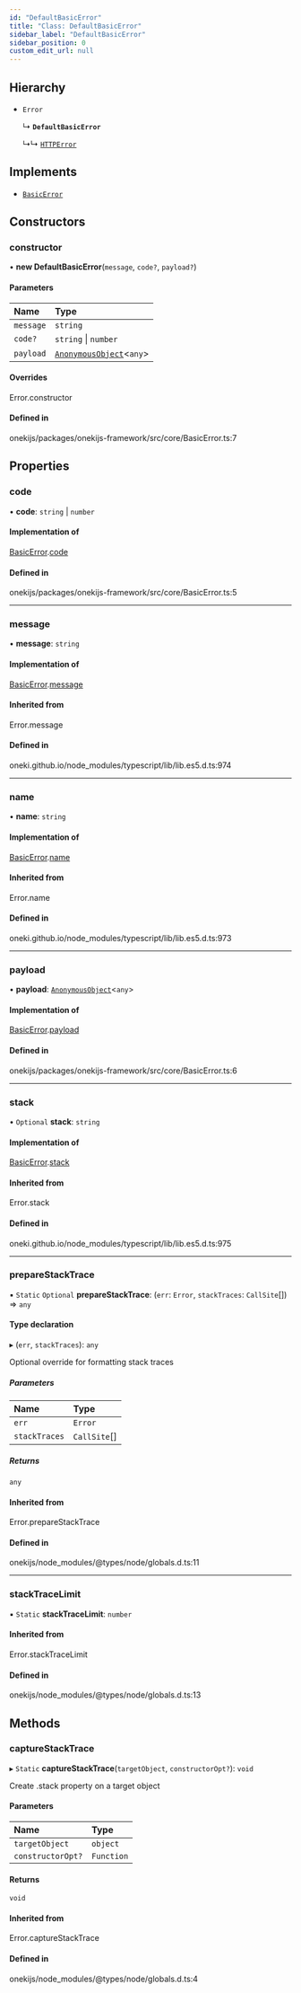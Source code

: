 ```yaml
---
id: "DefaultBasicError"
title: "Class: DefaultBasicError"
sidebar_label: "DefaultBasicError"
sidebar_position: 0
custom_edit_url: null
---
```


## Hierarchy

- `Error`

  ↳ **`DefaultBasicError`**

  ↳↳ [`HTTPError`](HTTPError.md)

## Implements

- [`BasicError`](../interfaces/BasicError.md)

## Constructors

### constructor

• **new DefaultBasicError**(`message`, `code?`, `payload?`)

#### Parameters

| Name | Type |
| :------ | :------ |
| `message` | `string` |
| `code?` | `string` \| `number` |
| `payload` | [`AnonymousObject`](../interfaces/AnonymousObject.md)<`any`\> |

#### Overrides

Error.constructor

#### Defined in

onekijs/packages/onekijs-framework/src/core/BasicError.ts:7

## Properties

### code

• **code**: `string` \| `number`

#### Implementation of

[BasicError](../interfaces/BasicError.md).[code](../interfaces/BasicError.md#code)

#### Defined in

onekijs/packages/onekijs-framework/src/core/BasicError.ts:5

___

### message

• **message**: `string`

#### Implementation of

[BasicError](../interfaces/BasicError.md).[message](../interfaces/BasicError.md#message)

#### Inherited from

Error.message

#### Defined in

oneki.github.io/node_modules/typescript/lib/lib.es5.d.ts:974

___

### name

• **name**: `string`

#### Implementation of

[BasicError](../interfaces/BasicError.md).[name](../interfaces/BasicError.md#name)

#### Inherited from

Error.name

#### Defined in

oneki.github.io/node_modules/typescript/lib/lib.es5.d.ts:973

___

### payload

• **payload**: [`AnonymousObject`](../interfaces/AnonymousObject.md)<`any`\>

#### Implementation of

[BasicError](../interfaces/BasicError.md).[payload](../interfaces/BasicError.md#payload)

#### Defined in

onekijs/packages/onekijs-framework/src/core/BasicError.ts:6

___

### stack

• `Optional` **stack**: `string`

#### Implementation of

[BasicError](../interfaces/BasicError.md).[stack](../interfaces/BasicError.md#stack)

#### Inherited from

Error.stack

#### Defined in

oneki.github.io/node_modules/typescript/lib/lib.es5.d.ts:975

___

### prepareStackTrace

▪ `Static` `Optional` **prepareStackTrace**: (`err`: `Error`, `stackTraces`: `CallSite`[]) => `any`

#### Type declaration

▸ (`err`, `stackTraces`): `any`

Optional override for formatting stack traces

##### Parameters

| Name | Type |
| :------ | :------ |
| `err` | `Error` |
| `stackTraces` | `CallSite`[] |

##### Returns

`any`

#### Inherited from

Error.prepareStackTrace

#### Defined in

onekijs/node_modules/@types/node/globals.d.ts:11

___

### stackTraceLimit

▪ `Static` **stackTraceLimit**: `number`

#### Inherited from

Error.stackTraceLimit

#### Defined in

onekijs/node_modules/@types/node/globals.d.ts:13

## Methods

### captureStackTrace

▸ `Static` **captureStackTrace**(`targetObject`, `constructorOpt?`): `void`

Create .stack property on a target object

#### Parameters

| Name | Type |
| :------ | :------ |
| `targetObject` | `object` |
| `constructorOpt?` | `Function` |

#### Returns

`void`

#### Inherited from

Error.captureStackTrace

#### Defined in

onekijs/node_modules/@types/node/globals.d.ts:4
